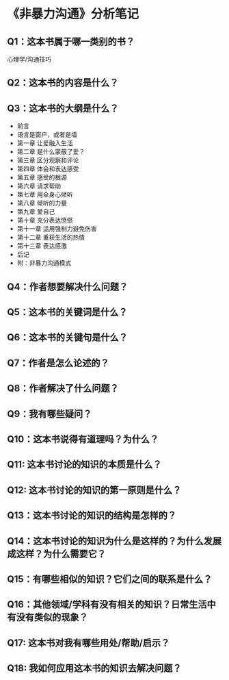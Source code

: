 # 《非暴力沟通》分析笔记

## Q1：这本书属于哪一类别的书？

心理学/沟通技巧

## Q2：这本书的内容是什么？

## Q3：这本书的大纲是什么？

- 前言
- 语言是窗户，或者是墙
- 第一章 让爱融入生活
- 第二章 是什么蒙蔽了爱？
- 第三章 区分观察和评论
- 第四章 体会和表达感受
- 第五章 感受的根源
- 第六章 请求帮助
- 第七章 用全身心倾听
- 第八章 倾听的力量
- 第九章 爱自己
- 第十章 充分表达愤怒
- 第十一章 运用强制力避免伤害
- 第十二章 重获生活的热情
- 第十三章 表达感激
- 后记
- 附：非暴力沟通模式

## Q4：作者想要解决什么问题？

## Q5：这本书的关键词是什么？

## Q6：这本书的关键句是什么？

## Q7：作者是怎么论述的？

## Q8：作者解决了什么问题？

## Q9：我有哪些疑问？

## Q10：这本书说得有道理吗？为什么？

## Q11: 这本书讨论的知识的本质是什么？

## Q12: 这本书讨论的知识的第一原则是什么？

## Q13：这本书讨论的知识的结构是怎样的？

## Q14：这本书讨论的知识为什么是这样的？为什么发展成这样？为什么需要它？

## Q15：有哪些相似的知识？它们之间的联系是什么？

## Q16：其他领域/学科有没有相关的知识？日常生活中有没有类似的现象？

## Q17: 这本书对我有哪些用处/帮助/启示？

## Q18: 我如何应用这本书的知识去解决问题？
